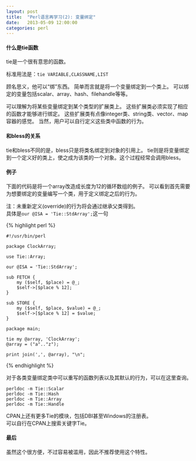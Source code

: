 ```yaml
---
layout: post
title:  "Perl语言再学习(2): 变量绑定"
date:   2013-05-09 12:00:00
categories: perl
---
```


#### 什么是tie函数

tie是一个很有意思的函数。

标准用法是：`tie VARIABLE,CLASSNAME,LIST`

顾名思义，他可以“绑”东西。
简单而言就是将一个变量绑定到一个类上。
可以绑定的变量包括scalar、array、hash、filehandle等等。

可以理解为将某些变量绑定到某个类型的扩展类上。
这些扩展类必须实现了相应的函数才能够进行绑定。
这些扩展类有点像integer类、string类、vector、map容器的感觉。
当然，用户可以自行定义这些类中函数的行为。

#### 和bless的关系

tie和bless不同的是，bless只是将类名绑定到对象的引用上。
tie则是将变量绑定到一个定义好的类上，使之成为该类的一个对象。这个过程经常会调用bless。

#### 例子

下面的代码是将一个array改造成长度为12的循环数组的例子。
可以看到首先需要为想要绑定的变量编写一个类，用于定义绑定之后的行为。

注：未重新定义(override)的行为将会通过继承父类得到。<br>
具体是`our @ISA = 'Tie::StdArray';`这一句

{% highlight perl %}
	
	#!/usr/bin/perl

	package ClockArray;

	use Tie::Array;

	our @ISA = 'Tie::StdArray';

	sub FETCH {
		my ($self, $place) = @_;
		$self->[$place % 12];
	}

	sub STORE {
		my ($self, $place, $value) = @_;
		$self->[$place % 12] = $value;
	}

	package main;

	tie my @array, 'ClockArray';
	@array = ("a".."z");

	print join(',', @array), "\n";
	
{% endhighlight %}


对于各类变量绑定类中可以重写的函数列表以及其默认的行为，可以在这里查询。

	perldoc -m Tie::Scalar
	perldoc -m Tie::Hash
	perldoc -m Tie::Array
	perldoc -m Tie::Handle

CPAN上还有更多Tie的模块，包括DBI甚至Windows的注册表。<br>
可以自行在CPAN上搜索关键字Tie。

#### 最后

虽然这个很方便，不过容易被滥用，因此不推荐使用这个特性。<br>

